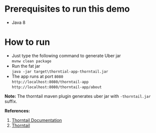 # Prerequisites to run this demo

- Java 8

# How to run

- Just type the following command to generate Uber jar  
  `mvnw clean package`
- Run the fat jar  
  `java -jar target\thorntial-app-thorntail.jar`
- The app runs at port `8080`  
  `http://localhost:8080/thorntail-app`  
  `http://localhost:8080/thorntail-app/about`

**Note:** The thorntail maven plugin generates uber jar with `-thorntail.jar` suffix.

**References:**

1. [Thorntail Documentation](https://docs.thorntail.io/2.4.0.Final/)
2. [Thorntail](https://thorntail.io)
